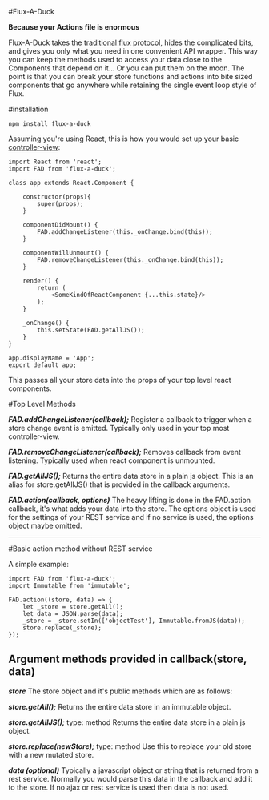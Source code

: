#Flux-A-Duck

**Because your Actions file is enormous**


Flux-A-Duck takes the [traditional flux protocol](https://facebook.github.io/flux/docs/overview.html), hides the complicated bits, and gives you only what you need in one convenient API wrapper. This way you can keep the methods used to access your data close to the Components that depend on it... Or you can put them on the moon. The point is that you can break your store functions and actions into bite sized components that go anywhere while retaining the single event loop style of Flux. 


#installation

    npm install flux-a-duck 


Assuming you're using React, this is how you would set up your basic [controller-view](https://facebook.github.io/flux/docs/overview.html#views-and-controller-views):

  

    import React from 'react';
    import FAD from 'flux-a-duck';
    
    class app extends React.Component {
    
        constructor(props){
            super(props);
        }
    
        componentDidMount() {
            FAD.addChangeListener(this._onChange.bind(this));
        }
    
        componentWillUnmount() {
            FAD.removeChangeListener(this._onChange.bind(this));
        }
    
        render() {
            return (
                <SomeKindOfReactComponent {...this.state}/>
            );
        }
    
        _onChange() {
            this.setState(FAD.getAllJS());
        }
    }

    app.displayName = 'App';
    export default app;

This passes all your store data into the props of your top level react components.

#Top Level Methods

***FAD.addChangeListener(callback);***
Register a callback to trigger when a store change event is emitted. Typically only used in your top most controller-view. 

***FAD.removeChangeListener(callback);***
Removes callback from event listening. Typically used when react component is unmounted.

***FAD.getAllJS();***
Returns the entire data store in a plain js object. This is an alias for store.getAllJS() that is provided in the callback arguments.

***FAD.action(callback, options)***
The heavy lifting is done in the FAD.action callback, it's what adds your data into the store. The options object is used for the settings of your REST service and if no service is used, the options object maybe omitted.


---
#Basic action method without REST service

A simple example:

	import FAD from 'flux-a-duck';
	import Immutable from 'immutable';
    
    FAD.action((store, data) => {
        let _store = store.getAll();
        let data = JSON.parse(data);
        _store = _store.setIn(['objectTest'], Immutable.fromJS(data));
        store.replace(_store);
    });



Argument methods provided in callback(store, data)
---------------------

***store***
The store object and it's public methods which are as follows:

***store.getAll();***
Returns the entire data store in an immutable object.

***store.getAllJS();***
type: method
Returns the entire data store in a plain js object.

***store.replace(newStore);***
type: method
Use this to replace your old store with a new mutated store.

***data (optional)***
Typically a javascript object or string that is returned from a rest service. Normally you would parse this data in the callback and add it to the store. If no ajax or rest service is used then data is not used. 


